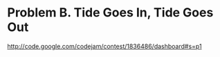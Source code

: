 Problem B. Tide Goes In, Tide Goes Out
======================================

http://code.google.com/codejam/contest/1836486/dashboard#s=p1
